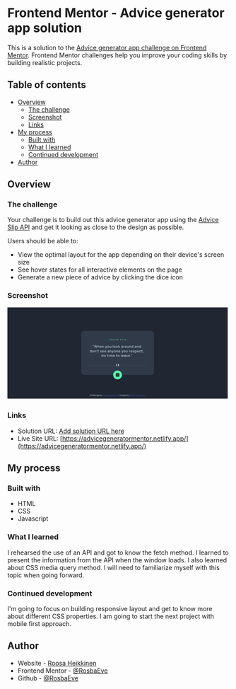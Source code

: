 # Frontend Mentor - Advice generator app solution

This is a solution to the [Advice generator app challenge on Frontend Mentor](https://www.frontendmentor.io/challenges/advice-generator-app-QdUG-13db). Frontend Mentor challenges help you improve your coding skills by building realistic projects.

## Table of contents

- [Overview](#overview)
  - [The challenge](#the-challenge)
  - [Screenshot](#screenshot)
  - [Links](#links)
- [My process](#my-process)
  - [Built with](#built-with)
  - [What I learned](#what-i-learned)
  - [Continued development](#continued-development)
- [Author](#author)


## Overview

### The challenge

Your challenge is to build out this advice generator app using the [Advice Slip API](https://api.adviceslip.com) and get it looking as close to the design as possible.

Users should be able to:

- View the optimal layout for the app depending on their device's screen size
- See hover states for all interactive elements on the page
- Generate a new piece of advice by clicking the dice icon

### Screenshot

![](images/Screenshot.png)


### Links

- Solution URL: [Add solution URL here](https://your-solution-url.com)
- Live Site URL: [https://advicegeneratormentor.netlify.app/](https://advicegeneratormentor.netlify.app/)

## My process

### Built with

- HTML
- CSS 
- Javascript 


### What I learned

I rehearsed the use of an API and got to know the fetch method. 
I learned to present the information from the API when the window loads. 
I also learned about CSS media query method. I will need to familiarize myself with this topic when going forward. 


### Continued development

I'm going to focus on building responsive layout and get to know more about different CSS properties. I am going to start the next project with mobile first approach. 



## Author

- Website - [Roosa Heikkinen](https://roosaheikkinen.netlify.app/)
- Frontend Mentor - [@RosbaEve](https://www.frontendmentor.io/profile/RosbaEve)
- Github - [@RosbaEve](https://github.com/RosbaEve)

